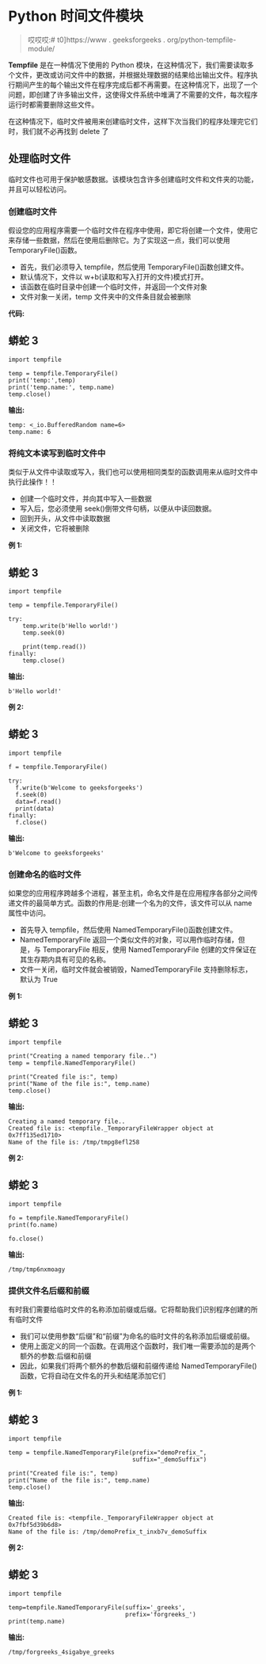 # Python 时间文件模块

> 哎哎哎:# t0]https://www . geeksforgeeks . org/python-tempfile-module/

**Tempfile** 是在一种情况下使用的 Python 模块，在这种情况下，我们需要读取多个文件，更改或访问文件中的数据，并根据处理数据的结果给出输出文件。程序执行期间产生的每个输出文件在程序完成后都不再需要。在这种情况下，出现了一个问题，即创建了许多输出文件，这使得文件系统中堆满了不需要的文件，每次程序运行时都需要删除这些文件。

在这种情况下，临时文件被用来创建临时文件，这样下次当我们的程序处理完它们时，我们就不必再找到 delete 了

## 处理临时文件

临时文件也可用于保护敏感数据。该模块包含许多创建临时文件和文件夹的功能，并且可以轻松访问。

### 创建临时文件

假设您的应用程序需要一个临时文件在程序中使用，即它将创建一个文件，使用它来存储一些数据，然后在使用后删除它。为了实现这一点，我们可以使用 TemporaryFile()函数。

*   首先，我们必须导入 tempfile，然后使用 TemporaryFile()函数创建文件。
*   默认情况下，文件以 w+b(读取和写入打开的文件)模式打开。
*   该函数在临时目录中创建一个临时文件，并返回一个文件对象
*   文件对象一关闭，temp 文件夹中的文件条目就会被删除

**代码:**

## 蟒蛇 3

```
import tempfile

temp = tempfile.TemporaryFile()
print('temp:',temp)
print('temp.name:', temp.name)
temp.close()
```

**输出:**

```
temp: <_io.BufferedRandom name=6>
temp.name: 6
```

### 将纯文本读写到临时文件中

类似于从文件中读取或写入，我们也可以使用相同类型的函数调用来从临时文件中执行此操作！！

*   创建一个临时文件，并向其中写入一些数据
*   写入后，您必须使用 seek()倒带文件句柄，以便从中读回数据。
*   回到开头，从文件中读取数据
*   关闭文件，它将被删除

**例 1:**

## 蟒蛇 3

```
import tempfile

temp = tempfile.TemporaryFile()

try:
    temp.write(b'Hello world!')
    temp.seek(0)

    print(temp.read())
finally:
    temp.close()
```

**输出:**

```
b'Hello world!'
```

**例 2:**

## 蟒蛇 3

```
import tempfile

f = tempfile.TemporaryFile()

try:
  f.write(b'Welcome to geeksforgeeks')
  f.seek(0)
  data=f.read()
  print(data)
finally:
  f.close()
```

**输出:**

```
b'Welcome to geeksforgeeks'
```

### **创建命名的临时文件**

如果您的应用程序跨越多个进程，甚至主机，命名文件是在应用程序各部分之间传递文件的最简单方式。函数的作用是:创建一个名为的文件，该文件可以从 name 属性中访问。

*   首先导入 tempfile，然后使用 NamedTemporaryFile()函数创建文件。
*   NamedTemporaryFile 返回一个类似文件的对象，可以用作临时存储，但是，与 TemporaryFile 相反，使用 NamedTemporaryFile 创建的文件保证在其生存期内具有可见的名称。
*   文件一关闭，临时文件就会被销毁，NamedTemporaryFile 支持删除标志，默认为 True

**例 1:**

## 蟒蛇 3

```
import tempfile

print("Creating a named temporary file..")
temp = tempfile.NamedTemporaryFile()

print("Created file is:", temp)
print("Name of the file is:", temp.name)
temp.close()
```

**输出:**

```
Creating a named temporary file..
Created file is: <tempfile._TemporaryFileWrapper object at 0x7ff135ed1710>
Name of the file is: /tmp/tmpg8efl258
```

**例 2:**

## 蟒蛇 3

```
import tempfile

fo = tempfile.NamedTemporaryFile()
print(fo.name)

fo.close()
```

**输出:**

```
/tmp/tmp6nxmoagy
```

### 提供文件名后缀和前缀

有时我们需要给临时文件的名称添加前缀或后缀。它将帮助我们识别程序创建的所有临时文件

*   我们可以使用参数“后缀”和“前缀”为命名的临时文件的名称添加后缀或前缀。
*   使用上面定义的同一个函数。在调用这个函数时，我们唯一需要添加的是两个额外的参数:后缀和前缀
*   因此，如果我们将两个额外的参数后缀和前缀传递给 NamedTemporaryFile()函数，它将自动在文件名的开头和结尾添加它们

**例 1:**

## 蟒蛇 3

```
import tempfile

temp = tempfile.NamedTemporaryFile(prefix="demoPrefix_",
                                   suffix="_demoSuffix")

print("Created file is:", temp)
print("Name of the file is:", temp.name)
temp.close()
```

**输出:**

```
Created file is: <tempfile._TemporaryFileWrapper object at 0x7fbf5d39b6d8>
Name of the file is: /tmp/demoPrefix_t_inxb7v_demoSuffix
```

**例 2:**

## 蟒蛇 3

```
import tempfile

temp=tempfile.NamedTemporaryFile(suffix='_greeks',
                                 prefix='forgreeks_')
print(temp.name)
```

**输出:**

```
/tmp/forgreeks_4sigabye_greeks
```